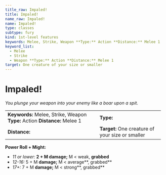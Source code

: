 ```yaml
---
title_raw: Impaled!
title: Impaled!
name_raw: Impaled!
name: Impaled!
type: classes
subtype: fury
kind: 1st-level features
keywords: Melee, Strike, Weapon **Type:** Action **Distance:** Melee 1
keyword_list:
  - Melee
  - Strike
  - Weapon **Type:** Action **Distance:** Melee 1
target: One creature of your size or smaller
---
```


# Impaled!

*You plunge your weapon into your enemy like a boar upon a spit.*

|                                                                            |                                                  |
| :------------------------------------------------------------------------- | :----------------------------------------------- |
| **Keywords:** Melee, Strike, Weapon **Type:** Action **Distance:** Melee 1 | **Type:**                                        |
| **Distance:**                                                              | **Target:** One creature of your size or smaller |

**Power Roll + Might:**

- *11 or lower:* **2 + M damage;** M \< weak, **grabbed**
- *12-16:* 5 + M **damage;** M \< average\*\*, grabbed\*\*
- *17+:* 7 + M **damage;** M \< strong\*\*, grabbed\*\*
